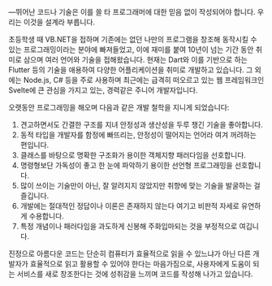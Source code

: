 ―뛰어난 코드나 기술은 이를 쓸 타 프로그래머에 대한 믿음 없이 작성되어야 합니다. 우리는 이것을 설계라 부릅니다.

초등학생 때 VB.NET을 접하며 기존에는 없던 나만의 프로그램을 창조해 동작시킬 수 있는 프로그래밍이라는 분야에 빠져들었고, 이에 재미를 붙여 10년이 넘는 기간 동안 취미로 삼으며 여러 언어와 기술을 접해왔습니다. 현재는 Dart와 이를 기반으로 하는 Flutter 등의 기술을 애용하여 다양한 어플리케이션을 취미로 개발하고 있습니다. 그 외에는 Node.js, C# 등을 주로 사용하며 최근에는 급격히 떠오르고 있는 웹 프레임워크인 Svelte에 큰 관심을 가지고 있는, 경력같은 주니어 개발자입니다.

오랫동안 프로그래밍을 해오며 다음과 같은 개발 철학을 지니게 되었습니다:

1. 견고하면서도 간결한 구조를 지녀 안정성과 생산성을 두루 챙긴 기술을 좋아합니다.
2. 동적 타입을 개발자를 함정에 빠뜨리는, 안정성이 떨어지는 언어라 여겨 꺼려하는 편입니다.
3. 클래스를 바탕으로 명확한 구조화가 용이한 객체지향 패러다임을 선호합니다.
4. 명령형보단 가독성이 좋고 한 눈에 파악하기 용이한 선언형 프로그래밍을 선호합니다.
5. 많이 쓰이는 기술만이 아닌, 잘 알려지지 않았지만 취향에 맞는 기술을 발굴하는 걸 즐깁니다.
6. 개발에는 절대적인 정답이나 이론은 존재하지 않는다 여기고 비판적 자세로 유연하게 수용합니다.
7. 특정 개념이나 패러다임을 과도하게 신봉해 주화입마되는 것을 부정적으로 여깁니다.

진정으로 아름다운 코드는 단순히 컴퓨터가 효율적으로 읽을 수 있느냐가 아닌 다른 개발자가 효율적으로 읽고 활용할 수 있어야 한다는 마음가짐으로, 사용자에게 도움이 되는 서비스를 새로 창조한다는 것에 성취감을 느끼며 코드를 작성해 나가고 있습니다.

